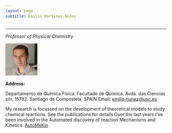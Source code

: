```yaml
---
layout: page
subtitle: Emilio Martínez-Núñez
---
```


****
_Professor of Physical Chemistry_
<p align="left">
   <img src="foto.png" alt="alt text" width="100" height="100">
</p>

**Address:** 

Departamento de Química Física. Facultade de Química.
Avda. das Ciencias s/n, 15782. Santiago de Compostela, SPAIN
Email: emilio.nunez@usc.es  

My research is focussed on the development of theoretical models to study chemical reactions. See the publications for details.Over the last years I've been involved in the Automated discovery of reaction Mechanisms and Kinetics: [AutoMeKin](https://github.com/emartineznunez/AutoMeKin)

